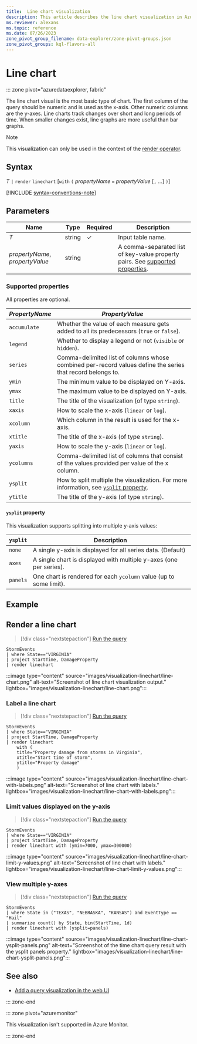 ```yaml
---
title:  Line chart visualization
description: This article describes the line chart visualization in Azure Data Explorer.
ms.reviewer: alexans
ms.topic: reference
ms.date: 07/26/2023
zone_pivot_group_filename: data-explorer/zone-pivot-groups.json
zone_pivot_groups: kql-flavors-all
---
```

# Line chart

::: zone pivot="azuredataexplorer, fabric"

The line chart visual is the most basic type of chart. The first column of the query should be numeric and is used as the x-axis. Other numeric columns are the y-axes. Line charts track changes over short and long periods of time. When smaller changes exist, line graphs are more useful than bar graphs.

 
> [!NOTE]
> This visualization can only be used in the context of the [render operator](renderoperator.md).

## Syntax

*T* `|` `render` `linechart` [`with` `(` *propertyName* `=` *propertyValue* [`,` ...] `)`]

[!INCLUDE [syntax-conventions-note](../../includes/syntax-conventions-note.md)]

## Parameters

| Name | Type | Required | Description |
| -- | -- | -- | -- |
| *T* | string | &check; | Input table name.
| *propertyName*, *propertyValue* | string | | A comma-separated list of key-value property pairs. See [supported properties](#supported-properties).|

### Supported properties

All properties are optional.
    
|*PropertyName*|*PropertyValue*                                                                   |
|--------------|----------------------------------------------------------------------------------|
|`accumulate`  |Whether the value of each measure gets added to all its predecessors (`true` or `false`).|
|`legend`      |Whether to display a legend or not (`visible` or `hidden`).                       |
|`series`      |Comma-delimited list of columns whose combined per-record values define the series that record belongs to.|
|`ymin`        |The minimum value to be displayed on Y-axis.                                      |
|`ymax`        |The maximum value to be displayed on Y-axis.                                      |
|`title`       |The title of the visualization (of type `string`).                                |
|`xaxis`       |How to scale the x-axis (`linear` or `log`).                                      |
|`xcolumn`     |Which column in the result is used for the x-axis.                                |
|`xtitle`      |The title of the x-axis (of type `string`).                                       |
|`yaxis`       |How to scale the y-axis (`linear` or `log`).                                      |
|`ycolumns`    |Comma-delimited list of columns that consist of the values provided per value of the x column.|
|`ysplit`      |How to split multiple the visualization. For more information, see [`ysplit` property](#ysplit-property).                             |
|`ytitle`      |The title of the y-axis (of type `string`).                                       |

#### `ysplit` property

This visualization supports splitting into multiple y-axis values:

|`ysplit`  |Description                                                       |
|----------|------------------------------------------------------------------|
|`none`    |A single y-axis is displayed for all series data. (Default)       |
|`axes`    |A single chart is displayed with multiple y-axes (one per series).|
|`panels`  |One chart is rendered for each `ycolumn` value (up to some limit).|
    
## Example

## Render a line chart

> [!div class="nextstepaction"]
> <a href="https://dataexplorer.azure.com/clusters/help/databases/Samples?query=H4sIAAAAAAAAAwsuyS/KdS1LzSsp5qpRKM9ILUpVCC5JLEm1tVUK8wxy9/TzdFQCyhQU5WelJpeA5IpKQjJzU3UUXBJzE9NTA4ryC1KLSiqBaopS81JSixRyMvNSkzOAygCpk5aiXAAAAA==" target="_blank">Run the query</a>

```kusto
StormEvents
| where State=="VIRGINIA"
| project StartTime, DamageProperty
| render linechart 
```

:::image type="content" source="images/visualization-linechart/line-chart.png" alt-text="Screenshot of line chart visualization output." lightbox="images/visualization-linechart/line-chart.png":::

### Label a line chart

> [!div class="nextstepaction"]
> <a href="https://dataexplorer.azure.com/clusters/help/databases/Samples?query=H4sIAAAAAAAAA22OwQrCMAyG73uK0JPCXmEHQZFeRJzsXrZsjaztSINz4MPb1Xkzp8D//V9SS2B3eqKXWLxhtsgItRjBqlKNvp31RR9USiYOD2xlzVju5LCEo3FmwCuHCVmWxDD6DhlG8tjahBWQZiaxsMurkIxYqV8DuiyAnoODuP4RgTw0xAN5MqrMpdfWyoeTwiGE/otvxPLfq3K4/wAc1ztT4QAAAA==" target="_blank">Run the query</a>

```kusto
StormEvents
| where State=="VIRGINIA"
| project StartTime, DamageProperty
| render linechart
    with (
    title="Property damage from storms in Virginia",
    xtitle="Start time of storm",
    ytitle="Property damage"
    )
```

:::image type="content" source="images/visualization-linechart/line-chart-with-labels.png" alt-text="Screenshot of line chart with labels." lightbox="images/visualization-linechart/line-chart-with-labels.png":::

### Limit values displayed on the y-axis

> [!div class="nextstepaction"]
> <a href="https://dataexplorer.azure.com/clusters/help/databases/Samples?query=H4sIAAAAAAAAAxXKsQrCMBRG4d2nuHRS6BBwcMogKJKliC3uof6YiDcp14s14MM3Pet3es3C5y+SfjZ/mgME1KtXWNvc3e3iOndsqkySXxh1NdEhMlo6efZPXCVPEC31EaQHhN4xYQx1ozlqoG3hmOzBGNNSYf+ze7O2WwCSj8TeegAAAA==" target="_blank">Run the query</a>

```kusto
StormEvents
| where State=="VIRGINIA"
| project StartTime, DamageProperty
| render linechart with (ymin=7000, ymax=300000)
```

:::image type="content" source="images/visualization-linechart/line-chart-limit-y-values.png" alt-text="Screenshot of line chart with labels." lightbox="images/visualization-linechart/line-chart-limit-y-values.png":::

### View multiple y-axes

> [!div class="nextstepaction"]
> <a href="https://dataexplorer.azure.com/clusters/help/databases/Samples?query=H4sIAAAAAAAAAyWMvwqDMBCH9z7FkSkBlz6AQwpCQXBoHLpGPfAgOSU5FUsfvmm7/f7wfU6WFJsdWfLlDceMCcGJFwRi0KpvntapClTX3B7WtfabW9u5shrwPMGP7c8Voa5B3T0FVUR5i9EneiGMy8aiDQzn31vBQKxLTNJTLPU6mQIk5AkTBGIc5/LBQTKDPvMaSOrVM4ZsPghjwq6tAAAA" target="_blank">Run the query</a>

```kusto
StormEvents
| where State in ("TEXAS", "NEBRASKA", "KANSAS") and EventType == "Hail"
| summarize count() by State, bin(StartTime, 1d)
| render linechart with (ysplit=panels)
```

:::image type="content" source="images/visualization-linechart/line-chart-ysplit-panels.png" alt-text="Screenshot of the time chart query result with the ysplit panels property." lightbox="images/visualization-linechart/line-chart-ysplit-panels.png":::

## See also

* [Add a query visualization in the web UI](../../add-query-visualization.md)

::: zone-end

::: zone pivot="azuremonitor"

This visualization isn't supported in Azure Monitor.

::: zone-end